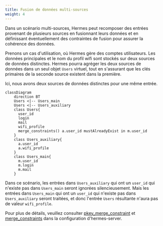 ```yaml
---
title: Fusion de données multi-sources
weight: 4
---
```


Dans un scénario multi-sources, Hermes peut recomposer des entrées provenant de plusieurs sources en fusionnant leurs données et en définissant éventuellement des contraintes de fusion pour assurer la cohérence des données.

Prenons un cas d'utilisation, où Hermes gère des comptes utilisateurs. Les données principales et le nom du profil wifi sont stockés sur deux sources de données distinctes. Hermes pourra agréger les deux sources de données dans un seul objet `Users` virtuel, tout en s'assurant que les clés primaires de la seconde source existent dans la première.

Ici, nous avons deux sources de données distinctes pour une même entrée.

```mermaid
classDiagram
    direction BT
    Users <|-- Users_main
    Users <|-- Users_auxiliary
    class Users{
      user_id
      login
      mail
      wifi_profile
      merge_constraints() a.user_id mustAlreadyExist in m.user_id
    }
    class Users_auxiliary{
      a.user_id
      a.wifi_profile
    }
    class Users_main{
      m.user_id
      m.login
      m.mail
    }
```

Dans ce scénario, les entrées dans `Users_auxiliary` qui ont un `user_id` qui n'existe pas dans `Users_main` seront ignorées silencieusement.
Mais les entrées dans `Users_main` qui ont un `user_id` qui n'existe pas dans `Users_auxiliary` seront traitées, et donc l'entrée `Users` résultante n'aura pas de valeur `wifi_profile`.

Pour plus de détails, veuillez consulter [pkey_merge_constraint](/setup/configuration/hermes-server/#hermes-server.datamodel.data-type-name.sources.datasource-name.pkey_merge_constraint) et [merge_constraints](/setup/configuration/hermes-server/#hermes-server.datamodel.data-type-name.sources.datasource-name.merge_constraints) dans la configuration d'hermes-server.
